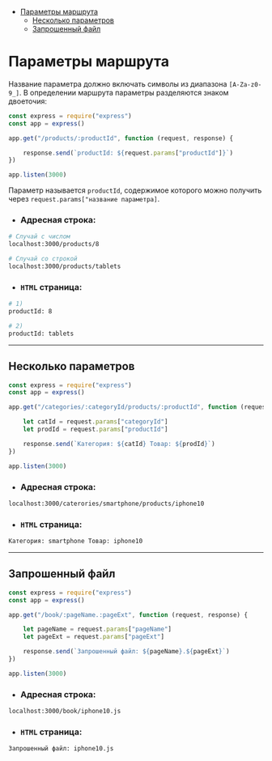 - [Параметры маршрута](#параметры-маршрута)
  - [Несколько параметров](#несколько-параметров)
  - [Запрошенный файл](#запрошенный-файл)

# Параметры маршрута

Название параметра должно включать символы из диапазона `[A-Za-z0-9_]`. В определении маршрута параметры разделяются знаком двоеточия: 

```javascript
const express = require("express")
const app = express()

app.get("/products/:productId", function (request, response) {

    response.send(`productId: ${request.params["productId"]}`)
})

app.listen(3000)
```

Параметр называется `productId`, содержимое которого можно получить через `request.params["название параметра]`.


* ### Адресная строка: 

```bash
# Случай с числом
localhost:3000/products/8

# Случай со строкой
localhost:3000/products/tablets
```

* ### `HTML` страница:

```bash
# 1)
productId: 8

# 2) 
productId: tablets
```
***

## Несколько параметров

```javascript
const express = require("express")
const app = express()

app.get("/categories/:categoryId/products/:productId", function (request, response) {

    let catId = request.params["categoryId"]
    let prodId = request.params["productId"]

    response.send(`Категория: ${catId} Товар: ${prodId}`)
})

app.listen(3000)
```

* ### Адресная строка: 

```bash
localhost:3000/caterories/smartphone/products/iphone10
```

* ### `HTML` страница:

```bash
Категория: smartphone Товар: iphone10
```
***

## Запрошенный файл

```javascript
const express = require("express")
const app = express()

app.get("/book/:pageName.:pageExt", function (request, response) {

    let pageName = request.params["pageName"]
    let pageExt = request.params["pageExt"]

    response.send(`Запрошенный файл: ${pageName}.${pageExt}`)
})

app.listen(3000)
```

* ### Адресная строка: 

```bash
localhost:3000/book/iphone10.js
```

* ### `HTML` страница:

```bash
Запрошенный файл: iphone10.js
```
